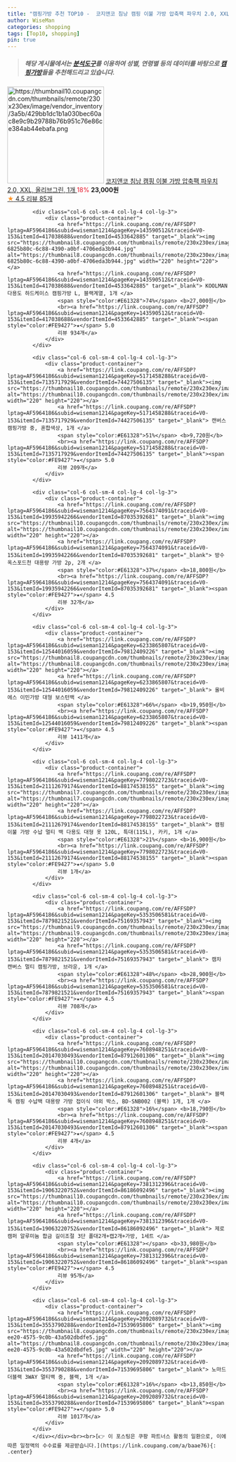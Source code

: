 ```yaml
---
title: "캠핑가방 추천 TOP10 -  코지앤코 침낭 캠핑 이불 가방 압축팩 파우치 2.0, XXL, 올리브그린, 1개 "
author: WiseMan
categories: shopping
tags: [Top10, shopping]
pin: true
---
```


> ##### 해당 게시물에서는 [**분석도구**](https://itemscout.io/)를 이용하여 **성별**, **연령별** 등의 데이터를 바탕으로 [**캠핑가방**](https://link.coupang.com/a/baae76)들을 추천해드리고 있습니다.
<div class="container"><div class="row">
            <div class="col-6 col-sm-4 col-lg-4 col-lg-3">
                <div class="product-container">
                    <a href="https://link.coupang.com/re/AFFSDP?lptag=AF5964186&subid=wiseman1214&pageKey=7573157481&traceid=V0-153&itemId=19976440116&vendorItemId=87074872052" target="_blank"><img src="https://thumbnail10.coupangcdn.com/thumbnails/remote/230x230ex/image/vendor_inventory/3a5b/429bb1dc1b1a030bec60ac8e9c9b29788b76b951c76e86ce384ab44ebafa.png" alt="https://thumbnail10.coupangcdn.com/thumbnails/remote/230x230ex/image/vendor_inventory/3a5b/429bb1dc1b1a030bec60ac8e9c9b29788b76b951c76e86ce384ab44ebafa.png" width="220" height="220"></a>
                    <a href="https://link.coupang.com/re/AFFSDP?lptag=AF5964186&subid=wiseman1214&pageKey=7573157481&traceid=V0-153&itemId=19976440116&vendorItemId=87074872052" target="_blank"> 코지앤코 침낭 캠핑 이불 가방 압축팩 파우치 2.0, XXL, 올리브그린, 1개 </a>
                    <span style="color:#E61328">18%</span> <b>23,000원</b>
                    <br><a href="https://link.coupang.com/re/AFFSDP?lptag=AF5964186&subid=wiseman1214&pageKey=7573157481&traceid=V0-153&itemId=19976440116&vendorItemId=87074872052" target="_blank"><span style="color:#FE9427">★</span> 4.5
                    리뷰 85개</a>
                </div>
            </div>
            
            <div class="col-6 col-sm-4 col-lg-4 col-lg-3">
                <div class="product-container">
                    <a href="https://link.coupang.com/re/AFFSDP?lptag=AF5964186&subid=wiseman1214&pageKey=143590512&traceid=V0-153&itemId=417038688&vendorItemId=4533642885" target="_blank"><img src="https://thumbnail8.coupangcdn.com/thumbnails/remote/230x230ex/image/retail/images/2888041069474-6825b80c-6c88-4390-a0bf-4706eda3b944.jpg" alt="https://thumbnail8.coupangcdn.com/thumbnails/remote/230x230ex/image/retail/images/2888041069474-6825b80c-6c88-4390-a0bf-4706eda3b944.jpg" width="220" height="220"></a>
                    <a href="https://link.coupang.com/re/AFFSDP?lptag=AF5964186&subid=wiseman1214&pageKey=143590512&traceid=V0-153&itemId=417038688&vendorItemId=4533642885" target="_blank"> KOOLMAN 다용도 하드케이스 캠핑가방 L, 블랙계열, 1개 </a>
                    <span style="color:#E61328">74%</span> <b>27,000원</b>
                    <br><a href="https://link.coupang.com/re/AFFSDP?lptag=AF5964186&subid=wiseman1214&pageKey=143590512&traceid=V0-153&itemId=417038688&vendorItemId=4533642885" target="_blank"><span style="color:#FE9427">★</span> 5.0
                    리뷰 934개</a>
                </div>
            </div>
            
            <div class="col-6 col-sm-4 col-lg-4 col-lg-3">
                <div class="product-container">
                    <a href="https://link.coupang.com/re/AFFSDP?lptag=AF5964186&subid=wiseman1214&pageKey=5171458288&traceid=V0-153&itemId=7135717929&vendorItemId=74427506135" target="_blank"><img src="https://thumbnail10.coupangcdn.com/thumbnails/remote/230x230ex/image/rs_quotation_api/o3ieyamq/e27231eb3d2b4bdb84d8344ce11f2c5b.jpg" alt="https://thumbnail10.coupangcdn.com/thumbnails/remote/230x230ex/image/rs_quotation_api/o3ieyamq/e27231eb3d2b4bdb84d8344ce11f2c5b.jpg" width="220" height="220"></a>
                    <a href="https://link.coupang.com/re/AFFSDP?lptag=AF5964186&subid=wiseman1214&pageKey=5171458288&traceid=V0-153&itemId=7135717929&vendorItemId=74427506135" target="_blank"> 캔버스 캠핑가방 중, 혼합색상, 1개 </a>
                    <span style="color:#E61328">51%</span> <b>9,720원</b>
                    <br><a href="https://link.coupang.com/re/AFFSDP?lptag=AF5964186&subid=wiseman1214&pageKey=5171458288&traceid=V0-153&itemId=7135717929&vendorItemId=74427506135" target="_blank"><span style="color:#FE9427">★</span> 5.0
                    리뷰 209개</a>
                </div>
            </div>
            
            <div class="col-6 col-sm-4 col-lg-4 col-lg-3">
                <div class="product-container">
                    <a href="https://link.coupang.com/re/AFFSDP?lptag=AF5964186&subid=wiseman1214&pageKey=7564374091&traceid=V0-153&itemId=19935942266&vendorItemId=87035392681" target="_blank"><img src="https://thumbnail10.coupangcdn.com/thumbnails/remote/230x230ex/image/vendor_inventory/3b1f/c6ad896e8840314314a97f2764abd6a91f08e150b43473453ff45b604336.png" alt="https://thumbnail10.coupangcdn.com/thumbnails/remote/230x230ex/image/vendor_inventory/3b1f/c6ad896e8840314314a97f2764abd6a91f08e150b43473453ff45b604336.png" width="220" height="220"></a>
                    <a href="https://link.coupang.com/re/AFFSDP?lptag=AF5964186&subid=wiseman1214&pageKey=7564374091&traceid=V0-153&itemId=19935942266&vendorItemId=87035392681" target="_blank"> 방수 옥스포드천 대용량 가방 2p, 2개 </a>
                    <span style="color:#E61328">37%</span> <b>18,800원</b>
                    <br><a href="https://link.coupang.com/re/AFFSDP?lptag=AF5964186&subid=wiseman1214&pageKey=7564374091&traceid=V0-153&itemId=19935942266&vendorItemId=87035392681" target="_blank"><span style="color:#FE9427">★</span> 4.5
                    리뷰 32개</a>
                </div>
            </div>
            
            <div class="col-6 col-sm-4 col-lg-4 col-lg-3">
                <div class="product-container">
                    <a href="https://link.coupang.com/re/AFFSDP?lptag=AF5964186&subid=wiseman1214&pageKey=6233865807&traceid=V0-153&itemId=12544016059&vendorItemId=79812409226" target="_blank"><img src="https://thumbnail8.coupangcdn.com/thumbnails/remote/230x230ex/image/rs_quotation_api/efbhjpsh/7583adcff6d94b5798a5abf82495798c.jpg" alt="https://thumbnail8.coupangcdn.com/thumbnails/remote/230x230ex/image/rs_quotation_api/efbhjpsh/7583adcff6d94b5798a5abf82495798c.jpg" width="220" height="220"></a>
                    <a href="https://link.coupang.com/re/AFFSDP?lptag=AF5964186&subid=wiseman1214&pageKey=6233865807&traceid=V0-153&itemId=12544016059&vendorItemId=79812409226" target="_blank"> 올비에스 이민가방 대형 보스턴백 </a>
                    <span style="color:#E61328">66%</span> <b>19,950원</b>
                    <br><a href="https://link.coupang.com/re/AFFSDP?lptag=AF5964186&subid=wiseman1214&pageKey=6233865807&traceid=V0-153&itemId=12544016059&vendorItemId=79812409226" target="_blank"><span style="color:#FE9427">★</span> 4.5
                    리뷰 1411개</a>
                </div>
            </div>
            
            <div class="col-6 col-sm-4 col-lg-4 col-lg-3">
                <div class="product-container">
                    <a href="https://link.coupang.com/re/AFFSDP?lptag=AF5964186&subid=wiseman1214&pageKey=7798022723&traceid=V0-153&itemId=21112679174&vendorItemId=88174538155" target="_blank"><img src="https://thumbnail7.coupangcdn.com/thumbnails/remote/230x230ex/image/vendor_inventory/4373/854908071b841bea252ce1a0a7ae23d1d8627a15522bae706b614a16b733.jpeg" alt="https://thumbnail7.coupangcdn.com/thumbnails/remote/230x230ex/image/vendor_inventory/4373/854908071b841bea252ce1a0a7ae23d1d8627a15522bae706b614a16b733.jpeg" width="220" height="220"></a>
                    <a href="https://link.coupang.com/re/AFFSDP?lptag=AF5964186&subid=wiseman1214&pageKey=7798022723&traceid=V0-153&itemId=21112679174&vendorItemId=88174538155" target="_blank"> 캠핑 이불 가방 수납 멀티 백 다용도 대형 옷 120L, 특대(115L), 카키, 1개 </a>
                    <span style="color:#E61328">21%</span> <b>16,900원</b>
                    <br><a href="https://link.coupang.com/re/AFFSDP?lptag=AF5964186&subid=wiseman1214&pageKey=7798022723&traceid=V0-153&itemId=21112679174&vendorItemId=88174538155" target="_blank"><span style="color:#FE9427">★</span> 5.0
                    리뷰 1개</a>
                </div>
            </div>
            
            <div class="col-6 col-sm-4 col-lg-4 col-lg-3">
                <div class="product-container">
                    <a href="https://link.coupang.com/re/AFFSDP?lptag=AF5964186&subid=wiseman1214&pageKey=5353506581&traceid=V0-153&itemId=7879821521&vendorItemId=75169357943" target="_blank"><img src="https://thumbnail9.coupangcdn.com/thumbnails/remote/230x230ex/image/rs_quotation_api/03im3ej7/f5952de0eacd4b9e8f7f8b15c3a7c071.jpg" alt="https://thumbnail9.coupangcdn.com/thumbnails/remote/230x230ex/image/rs_quotation_api/03im3ej7/f5952de0eacd4b9e8f7f8b15c3a7c071.jpg" width="220" height="220"></a>
                    <a href="https://link.coupang.com/re/AFFSDP?lptag=AF5964186&subid=wiseman1214&pageKey=5353506581&traceid=V0-153&itemId=7879821521&vendorItemId=75169357943" target="_blank"> 캠차 캔버스 멀티 캠핑가방, 브라운, 1개 </a>
                    <span style="color:#E61328">48%</span> <b>28,900원</b>
                    <br><a href="https://link.coupang.com/re/AFFSDP?lptag=AF5964186&subid=wiseman1214&pageKey=5353506581&traceid=V0-153&itemId=7879821521&vendorItemId=75169357943" target="_blank"><span style="color:#FE9427">★</span> 4.5
                    리뷰 708개</a>
                </div>
            </div>
            
            <div class="col-6 col-sm-4 col-lg-4 col-lg-3">
                <div class="product-container">
                    <a href="https://link.coupang.com/re/AFFSDP?lptag=AF5964186&subid=wiseman1214&pageKey=7608948251&traceid=V0-153&itemId=20147030493&vendorItemId=87912601306" target="_blank"><img src="https://thumbnail10.coupangcdn.com/thumbnails/remote/230x230ex/image/vendor_inventory/4716/63ff7c7f0d933d27304c84a651d273dd7e12000212596083c6f8b2c44faf.png" alt="https://thumbnail10.coupangcdn.com/thumbnails/remote/230x230ex/image/vendor_inventory/4716/63ff7c7f0d933d27304c84a651d273dd7e12000212596083c6f8b2c44faf.png" width="220" height="220"></a>
                    <a href="https://link.coupang.com/re/AFFSDP?lptag=AF5964186&subid=wiseman1214&pageKey=7608948251&traceid=V0-153&itemId=20147030493&vendorItemId=87912601306" target="_blank"> 블랙독 캠핑 수납백 대용량 가방 접이식 야외 박스, BD-SNB002 (블랙) 1개, 1개 </a>
                    <span style="color:#E61328">16%</span> <b>18,790원</b>
                    <br><a href="https://link.coupang.com/re/AFFSDP?lptag=AF5964186&subid=wiseman1214&pageKey=7608948251&traceid=V0-153&itemId=20147030493&vendorItemId=87912601306" target="_blank"><span style="color:#FE9427">★</span> 4.5
                    리뷰 4개</a>
                </div>
            </div>
            
            <div class="col-6 col-sm-4 col-lg-4 col-lg-3">
                <div class="product-container">
                    <a href="https://link.coupang.com/re/AFFSDP?lptag=AF5964186&subid=wiseman1214&pageKey=7381312396&traceid=V0-153&itemId=19063220752&vendorItemId=86186092496" target="_blank"><img src="https://thumbnail10.coupangcdn.com/thumbnails/remote/230x230ex/image/vendor_inventory/5ac9/9d1fe93f2a3fb77ecec70ed18d794abfd4b29fdc50bf8f1d5d0e7aa8bb19.jpg" alt="https://thumbnail10.coupangcdn.com/thumbnails/remote/230x230ex/image/vendor_inventory/5ac9/9d1fe93f2a3fb77ecec70ed18d794abfd4b29fdc50bf8f1d5d0e7aa8bb19.jpg" width="220" height="220"></a>
                    <a href="https://link.coupang.com/re/AFFSDP?lptag=AF5964186&subid=wiseman1214&pageKey=7381312396&traceid=V0-153&itemId=19063220752&vendorItemId=86186092496" target="_blank"> 제로캠퍼 알루미늄 합금 길이조절 3단 폴대2개+캡2개+가방, 1세트 </a>
                    <span style="color:#E61328"></span> <b>33,980원</b>
                    <br><a href="https://link.coupang.com/re/AFFSDP?lptag=AF5964186&subid=wiseman1214&pageKey=7381312396&traceid=V0-153&itemId=19063220752&vendorItemId=86186092496" target="_blank"><span style="color:#FE9427">★</span> 4.5
                    리뷰 95개</a>
                </div>
            </div>
            
            <div class="col-6 col-sm-4 col-lg-4 col-lg-3">
                <div class="product-container">
                    <a href="https://link.coupang.com/re/AFFSDP?lptag=AF5964186&subid=wiseman1214&pageKey=2092089732&traceid=V0-153&itemId=3553790288&vendorItemId=71539695806" target="_blank"><img src="https://thumbnail8.coupangcdn.com/thumbnails/remote/230x230ex/image/retail/images/2020/09/11/12/1/2f29d944-ee20-4575-9c0b-43a502dbdfe5.jpg" alt="https://thumbnail8.coupangcdn.com/thumbnails/remote/230x230ex/image/retail/images/2020/09/11/12/1/2f29d944-ee20-4575-9c0b-43a502dbdfe5.jpg" width="220" height="220"></a>
                    <a href="https://link.coupang.com/re/AFFSDP?lptag=AF5964186&subid=wiseman1214&pageKey=2092089732&traceid=V0-153&itemId=3553790288&vendorItemId=71539695806" target="_blank"> 노마드 더블랙 3WAY 멀티백 중, 블랙, 1개 </a>
                    <span style="color:#E61328">16%</span> <b>13,850원</b>
                    <br><a href="https://link.coupang.com/re/AFFSDP?lptag=AF5964186&subid=wiseman1214&pageKey=2092089732&traceid=V0-153&itemId=3553790288&vendorItemId=71539695806" target="_blank"><span style="color:#FE9427">★</span> 5.0
                    리뷰 1017개</a>
                </div>
            </div>
            </div></div><br><br>[👉 이 포스팅은 쿠팡 파트너스 활동의 일환으로, 이에 따른 일정액의 수수료를 제공받습니다.](https://link.coupang.com/a/baae76){: .center}